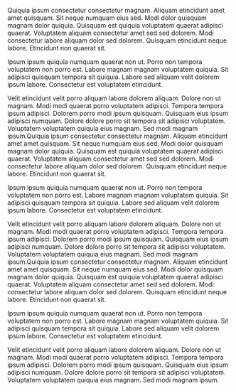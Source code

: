 Quiquia ipsum consectetur consectetur magnam. Aliquam etincidunt amet amet quisquam. Sit neque numquam eius sed. Modi dolor quisquam magnam dolor quiquia. Quisquam est quiquia voluptatem quaerat adipisci quaerat. Voluptatem aliquam consectetur amet sed sed dolorem. Modi consectetur labore aliquam dolor sed dolorem. Quisquam etincidunt neque labore. Etincidunt non quaerat sit.

Ipsum ipsum quiquia numquam quaerat non ut. Porro non tempora voluptatem non porro est. Labore magnam magnam voluptatem quiquia. Sit adipisci quisquam tempora sit quiquia. Labore sed aliquam velit dolorem ipsum labore. Consectetur est voluptatem etincidunt.

Velit etincidunt velit porro aliquam labore dolorem aliquam. Dolore non ut magnam. Modi modi quaerat porro voluptatem adipisci. Tempora tempora ipsum adipisci. Dolorem porro modi ipsum quisquam. Quisquam eius ipsum adipisci numquam. Dolore dolore porro sit tempora sit adipisci voluptatem. Voluptatem voluptatem quiquia eius magnam. Sed modi magnam ipsum.Quiquia ipsum consectetur consectetur magnam. Aliquam etincidunt amet amet quisquam. Sit neque numquam eius sed. Modi dolor quisquam magnam dolor quiquia. Quisquam est quiquia voluptatem quaerat adipisci quaerat. Voluptatem aliquam consectetur amet sed sed dolorem. Modi consectetur labore aliquam dolor sed dolorem. Quisquam etincidunt neque labore. Etincidunt non quaerat sit.

Ipsum ipsum quiquia numquam quaerat non ut. Porro non tempora voluptatem non porro est. Labore magnam magnam voluptatem quiquia. Sit adipisci quisquam tempora sit quiquia. Labore sed aliquam velit dolorem ipsum labore. Consectetur est voluptatem etincidunt.

Velit etincidunt velit porro aliquam labore dolorem aliquam. Dolore non ut magnam. Modi modi quaerat porro voluptatem adipisci. Tempora tempora ipsum adipisci. Dolorem porro modi ipsum quisquam. Quisquam eius ipsum adipisci numquam. Dolore dolore porro sit tempora sit adipisci voluptatem. Voluptatem voluptatem quiquia eius magnam. Sed modi magnam ipsum.Quiquia ipsum consectetur consectetur magnam. Aliquam etincidunt amet amet quisquam. Sit neque numquam eius sed. Modi dolor quisquam magnam dolor quiquia. Quisquam est quiquia voluptatem quaerat adipisci quaerat. Voluptatem aliquam consectetur amet sed sed dolorem. Modi consectetur labore aliquam dolor sed dolorem. Quisquam etincidunt neque labore. Etincidunt non quaerat sit.

Ipsum ipsum quiquia numquam quaerat non ut. Porro non tempora voluptatem non porro est. Labore magnam magnam voluptatem quiquia. Sit adipisci quisquam tempora sit quiquia. Labore sed aliquam velit dolorem ipsum labore. Consectetur est voluptatem etincidunt.

Velit etincidunt velit porro aliquam labore dolorem aliquam. Dolore non ut magnam. Modi modi quaerat porro voluptatem adipisci. Tempora tempora ipsum adipisci. Dolorem porro modi ipsum quisquam. Quisquam eius ipsum adipisci numquam. Dolore dolore porro sit tempora sit adipisci voluptatem. Voluptatem voluptatem quiquia eius magnam. Sed modi magnam ipsum.